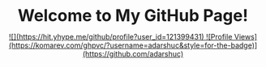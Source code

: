 <p align="center">
  <b><font size="6">Welcome to My GitHub Page!</font></b>
</p>
<p align="center">
  <a href="https://github.com/adarshUC/adarshUC/blob/main/cycle.gif">
    ![](https://hit.yhype.me/github/profile?user_id=121399431)
    ![Profile Views](https://komarev.com/ghpvc/?username=adarshuc&style=for-the-badge)](https://github.com/adarshuc)
  </a>
</p>
